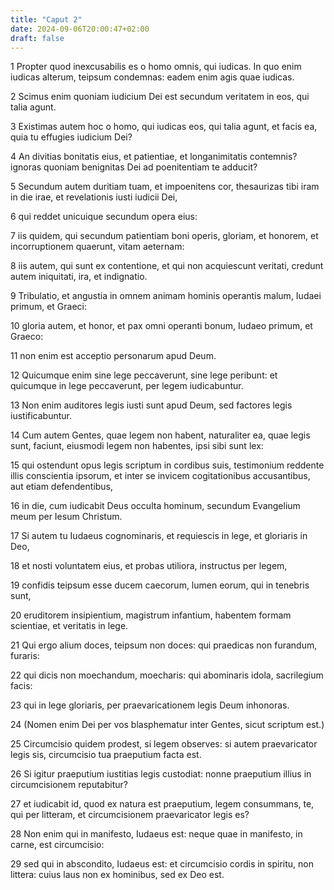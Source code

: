 ```yaml
---
title: "Caput 2"
date: 2024-09-06T20:00:47+02:00
draft: false
---
```



1 Propter quod inexcusabilis es o homo omnis, qui iudicas. In quo enim iudicas alterum, teipsum condemnas: eadem enim agis quae iudicas.

2 Scimus enim quoniam iudicium Dei est secundum veritatem in eos, qui talia agunt.

3 Existimas autem hoc o homo, qui iudicas eos, qui talia agunt, et facis ea, quia tu effugies iudicium Dei?

4 An divitias bonitatis eius, et patientiae, et longanimitatis contemnis? ignoras quoniam benignitas Dei ad poenitentiam te adducit?

5 Secundum autem duritiam tuam, et impoenitens cor, thesaurizas tibi iram in die irae, et revelationis iusti iudicii Dei,

6 qui reddet unicuique secundum opera eius:

7 iis quidem, qui secundum patientiam boni operis, gloriam, et honorem, et incorruptionem quaerunt, vitam aeternam:

8 iis autem, qui sunt ex contentione, et qui non acquiescunt veritati, credunt autem iniquitati, ira, et indignatio.

9 Tribulatio, et angustia in omnem animam hominis operantis malum, Iudaei primum, et Graeci:

10 gloria autem, et honor, et pax omni operanti bonum, Iudaeo primum, et Graeco:

11 non enim est acceptio personarum apud Deum.

12 Quicumque enim sine lege peccaverunt, sine lege peribunt: et quicumque in lege peccaverunt, per legem iudicabuntur.

13 Non enim auditores legis iusti sunt apud Deum, sed factores legis iustificabuntur.

14 Cum autem Gentes, quae legem non habent, naturaliter ea, quae legis sunt, faciunt, eiusmodi legem non habentes, ipsi sibi sunt lex:

15 qui ostendunt opus legis scriptum in cordibus suis, testimonium reddente illis conscientia ipsorum, et inter se invicem cogitationibus accusantibus, aut etiam defendentibus,

16 in die, cum iudicabit Deus occulta hominum, secundum Evangelium meum per Iesum Christum.

17 Si autem tu Iudaeus cognominaris, et requiescis in lege, et gloriaris in Deo,

18 et nosti voluntatem eius, et probas utiliora, instructus per legem,

19 confidis teipsum esse ducem caecorum, lumen eorum, qui in tenebris sunt,

20 eruditorem insipientium, magistrum infantium, habentem formam scientiae, et veritatis in lege.

21 Qui ergo alium doces, teipsum non doces: qui praedicas non furandum, furaris:

22 qui dicis non moechandum, moecharis: qui abominaris idola, sacrilegium facis:

23 qui in lege gloriaris, per praevaricationem legis Deum inhonoras.

24 (Nomen enim Dei per vos blasphematur inter Gentes, sicut scriptum est.)

25 Circumcisio quidem prodest, si legem observes: si autem praevaricator legis sis, circumcisio tua praeputium facta est.

26 Si igitur praeputium iustitias legis custodiat: nonne praeputium illius in circumcisionem reputabitur?

27 et iudicabit id, quod ex natura est praeputium, legem consummans, te, qui per litteram, et circumcisionem praevaricator legis es?

28 Non enim qui in manifesto, Iudaeus est: neque quae in manifesto, in carne, est circumcisio:

29 sed qui in abscondito, Iudaeus est: et circumcisio cordis in spiritu, non littera: cuius laus non ex hominibus, sed ex Deo est.

